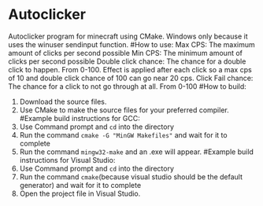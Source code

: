 # Autoclicker
Autoclicker program for minecraft using CMake. Windows only because it uses the winuser sendinput function.
#How to use:
Max CPS: The maximum amount of clicks per second possible
Min CPS: The minimum amount of clicks per second possible
Double click chance: The chance for a double click to happen. From 0-100. Effect is applied after each click so a max cps of 10 and double click chance of 100 can go near 20 cps.
Click Fail chance: The chance for a click to not go through at all. From 0-100
#How to build:
1. Download the source files.
2. Use CMake to make the source files for your preferred compiler.
#Example build instructions for GCC:
1. Use Command prompt and `cd` into the directory
2. Run the command `cmake -G "MinGW Makefiles"` and wait for it to complete
3. Run the command `mingw32-make` and an .exe will appear.
 #Example build instructions for Visual Studio:
1. Use Command prompt and `cd` into the directory
2. Run the command `cmake`(because visual studio should be the default generator) and wait for it to complete
3. Open the project file in Visual Studio.
